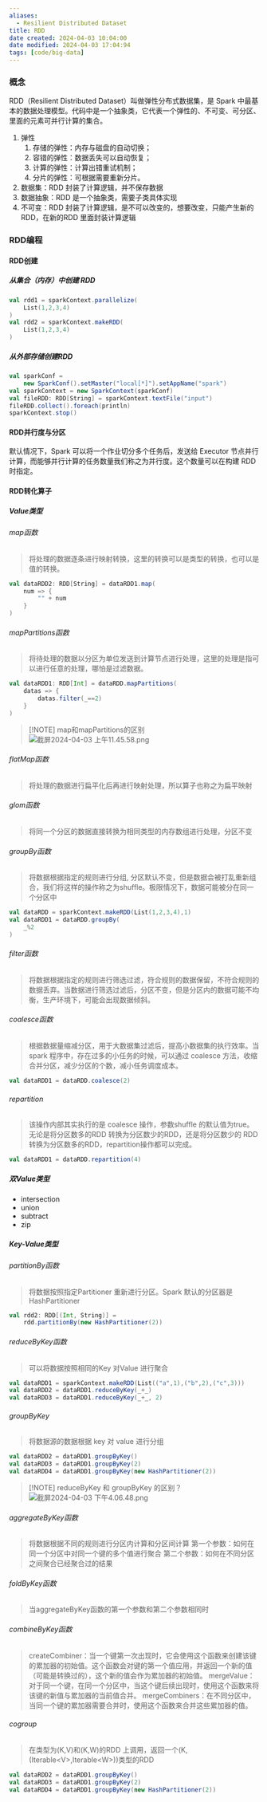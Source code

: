 ```yaml
---
aliases:
  - Resilient Distributed Dataset
title: RDD
date created: 2024-04-03 10:04:00
date modified: 2024-04-03 17:04:94
tags: [code/big-data]
---
```

### 概念
RDD（Resilient Distributed Dataset）叫做弹性分布式数据集，是 Spark 中最基本的数据处理模型。代码中是一个抽象类，它代表一个弹性的、不可变、可分区、里面的元素可并行计算的集合。

1. 弹性
	1. 存储的弹性：内存与磁盘的自动切换；
	2. 容错的弹性：数据丢失可以自动恢复；
	3. 计算的弹性：计算出错重试机制；
	4. 分片的弹性：可根据需要重新分片。
2. 数据集：RDD 封装了计算逻辑，并不保存数据
3. 数据抽象：RDD 是一个抽象类，需要子类具体实现
4. 不可变：RDD 封装了计算逻辑，是不可以改变的，想要改变，只能产生新的RDD，在新的RDD 里面封装计算逻辑

### RDD编程
#### RDD创建
##### 从集合（内存）中创建 RDD
```scala
val rdd1 = sparkContext.parallelize(
	List(1,2,3,4)
)
val rdd2 = sparkContext.makeRDD(
	List(1,2,3,4)
)
```
##### 从外部存储创建RDD
```scala
val sparkConf =
	new SparkConf().setMaster("local[*]").setAppName("spark")
val sparkContext = new SparkContext(sparkConf)
val fileRDD: RDD[String] = sparkContext.textFile("input")
fileRDD.collect().foreach(println)
sparkContext.stop()
```
#### RDD并行度与分区
默认情况下，Spark 可以将一个作业切分多个任务后，发送给 Executor 节点并行计算，而能够并行计算的任务数量我们称之为并行度。这个数量可以在构建 RDD 时指定。
#### RDD转化算子
##### Value类型
###### map函数
>将处理的数据逐条进行映射转换，这里的转换可以是类型的转换，也可以是值的转换。
```scala
val dataRDD2: RDD[String] = dataRDD1.map(
	num => {
		"" + num
	}
)
```
###### mapPartitions函数
>将待处理的数据以分区为单位发送到计算节点进行处理，这里的处理是指可以进行任意的处理，哪怕是过滤数据。
```scala
val dataRDD1: RDD[Int] = dataRDD.mapPartitions(
	datas => {
		datas.filter(_==2)
	}
)
```

> [!NOTE] map和mapPartitions的区别
> ![截屏2024-04-03 上午11.45.58.png](https://typora-tes.oss-cn-shanghai.aliyuncs.com/picgo/2024-04-03-11-46-01.png)
###### flatMap函数
> 将处理的数据进行扁平化后再进行映射处理，所以算子也称之为扁平映射

###### glom函数
>将同一个分区的数据直接转换为相同类型的内存数组进行处理，分区不变

###### groupBy函数
>将数据根据指定的规则进行分组, 分区默认不变，但是数据会被打乱重新组合，我们将这样的操作称之为shuffle。极限情况下，数据可能被分在同一个分区中
```scala
val dataRDD = sparkContext.makeRDD(List(1,2,3,4),1)
val dataRDD1 = dataRDD.groupBy(
	_%2
)
```
###### filter函数
>将数据根据指定的规则进行筛选过滤，符合规则的数据保留，不符合规则的数据丢弃。当数据进行筛选过滤后，分区不变，但是分区内的数据可能不均衡，生产环境下，可能会出现数据倾斜。

###### coalesce函数
>根据数据量缩减分区，用于大数据集过滤后，提高小数据集的执行效率。当spark 程序中，存在过多的小任务的时候，可以通过 coalesce 方法，收缩合并分区，减少分区的个数，减小任务调度成本。
```scala
val dataRDD1 = dataRDD.coalesce(2)
```

###### repartition
>该操作内部其实执行的是 coalesce 操作，参数shuffle 的默认值为true。无论是将分区数多的RDD 转换为分区数少的RDD，还是将分区数少的 RDD 转换为分区数多的RDD，repartition操作都可以完成。
```scala
val dataRDD1 = dataRDD.repartition(4)
```

##### 双Value类型
- intersection
- union
- subtract
- zip

##### Key-Value类型
###### partitionBy函数
>将数据按照指定Partitioner 重新进行分区。Spark 默认的分区器是HashPartitioner
```scala
val rdd2: RDD[(Int, String)] =
	rdd.partitionBy(new HashPartitioner(2))
```

###### reduceByKey函数
>可以将数据按照相同的Key 对Value 进行聚合
```scala
val dataRDD1 = sparkContext.makeRDD(List(("a",1),("b",2),("c",3)))
val dataRDD2 = dataRDD1.reduceByKey(_+_)
val dataRDD3 = dataRDD1.reduceByKey(_+_, 2)
```

###### groupByKey
>将数据源的数据根据 key 对 value 进行分组
```scala
val dataRDD2 = dataRDD1.groupByKey()
val dataRDD3 = dataRDD1.groupByKey(2)
val dataRDD4 = dataRDD1.groupByKey(new HashPartitioner(2))
```

> [!NOTE] reduceByKey 和 groupByKey 的区别？
> ![截屏2024-04-03 下午4.06.48.png](https://typora-tes.oss-cn-shanghai.aliyuncs.com/picgo/2024-04-03-16-06-52.png)

###### aggregateByKey函数
>将数据根据不同的规则进行分区内计算和分区间计算
>第一个参数：如何在同一个分区中对同一个键的多个值进行聚合
>第二个参数：如何在不同分区之间聚合已经聚合过的结果

###### foldByKey函数
>当aggregateByKey函数的第一个参数和第二个参数相同时

###### combineByKey函数
>createCombiner：当一个键第一次出现时，它会使用这个函数来创建该键的累加器的初始值。这个函数会对键的第一个值应用，并返回一个新的值（可能是转换过的），这个新的值会作为累加器的初始值。
>mergeValue：对于同一个键，在同一个分区中，当这个键后续出现时，使用这个函数来将该键的新值与累加器的当前值合并。
>mergeCombiners：在不同分区中，当同一个键的累加器需要合并时，使用这个函数来合并这些累加器的值。

###### cogroup
>在类型为(K,V)和(K,W)的RDD 上调用，返回一个(K,(Iterable\<V\>,Iterable\<W\>))类型的RDD
```scala
val dataRDD2 = dataRDD1.groupByKey()
val dataRDD3 = dataRDD1.groupByKey(2)
val dataRDD4 = dataRDD1.groupByKey(new HashPartitioner(2))
```

